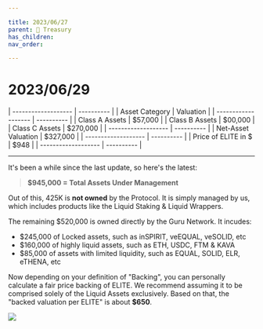 ```yaml
---

title: 2023/06/27
parent: 👑 Treasury
has_children:
nav_order:

---
```


# 2023/06/29

| ------------------- | ---------- |
| Asset Category      |  Valuation |
| ------------------- | ---------- |
| Class A Assets      |    $57,000 |
| Class B Assets      |    $00,000 |
| Class C Assets      |   $270,000 |
| ------------------- | ---------- |
| Net-Asset Valuation |   $327,000 |
| ------------------- | ---------- |
| Price of ELITE in $ |       $948 |
| ------------------- | ---------- |


---


It's been a while since the last update, so here's the latest:

> **$945,000 = Total Assets Under Management**

Out of this, 425K is __not owned__ by the Protocol.
It is simply managed by us, which includes products like the Liquid Staking & Liquid Wrappers.

The remaining $520,000 is owned directly by the Guru Network.
It incudes:
- $245,000 of Locked assets, such as inSPIRIT, veEQUAL, veSOLID, etc
- $160,000 of highly liquid assets, such as ETH, USDC, FTM & KAVA
- $85,000 of assets with limited liquidity, such as EQUAL, SOLID, ELR, eTHENA, etc

Now depending on your definition of "Backing", you can personally calculate a fair price backing of ELITE.
We recommend assuming it to be comprised solely of the Liquid Assets exclusively.
Based on that, the "backed valuation per ELITE" is about **$650**.

![](https://cdn.discordapp.com/attachments/960294457733951488/1123928364420444191/Screenshot_2023-06-29_DeBank_The_Web3_Messenger_Best_Web3_Portfolio_Tracker1.png?ex=66054b5b&is=65f2d65b&hm=9e91457679721d02eb5d516d3492729815f72723d5b2b4a05bd2ac02312a31f3&)